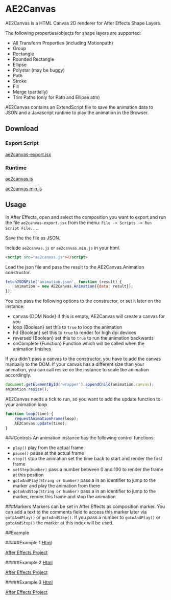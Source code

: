 AE2Canvas
=========

AE2Canvas is a HTML Canvas 2D renderer for After Effects Shape Layers.

The following properties/objects for shape layers are supported:
* All Transform Properties (including Motionpath)
* Group
* Rectangle
* Rounded Rectangle
* Ellipse
* Polystar (may be buggy)
* Path
* Stroke
* Fill
* Merge (partially)
* Trim Paths (only for Path and Ellipse atm)

AE2Canvas contains an ExtendScript file to save the animation data to JSON and a Javascript runtime to play the animation in the Browser.

## Download
### Export Script
[ae2canvas-export.jsx](https://raw.githubusercontent.com/kilokilo/ae2canvas/master/build/ae2canvas-export.jsx)
### Runtime
[ae2canvas.js](https://raw.githubusercontent.com/kilokilo/ae2canvas/master/build/ae2canvas.js)

[ae2canvas.min.js](https://raw.githubusercontent.com/kilokilo/ae2canvas/master/build/ae2canvas.min.js)
## Usage
In After Effects, open and select the composition you want to export and run the file `ae2canvas-export.jsx` from the menu: `File -> Scripts -> Run Script File...`.

Save the the file as JSON.

Include `ae2canvas.js` or `ae2canvas.min.js` in your html.
```html
<script src="ae2canvas.js"></script>
```
Load the json file and pass the result to the AE2Canvas.Animation constructor.
```javascript
fetchJSONFile('animation.json', function (result) {
    animation = new AE2Canvas.Animation({data: result});
});
```
You can pass the following options to the constructor, or set it later on the instance:
* canvas {DOM Node} if this is empty, AE2Canvas will create a canvas for you
* loop {Boolean} set this to `true` to loop the animation
* hd {Boolean} set this to `true` to render for high dpi devices
* reversed {Boolean} set this to `true` to run the animation backwards
* onComplete {Function} Function which will be called when the animation finishes

If you didn't pass a canvas to the constructor, you have to add the canvas manually to the DOM.
If your canvas has a different size than your animation, you can call resize on the instance to scale the animation accordingly.
```javascript
document.getElementById('wrapper').appendChild(animation.canvas);
animation.resize();
```
AE2Canvas needs a tick to run, so you want to add the update function to your animation loop
```javascript
function loop(time) {
    requestAnimationFrame(loop);
    AE2Canvas.update(time);
}
```

###Controls
An animation instance has the following control functions:
* `play()` play from the actual frame
* `pause()` pause at the actual frame
* `stop()` stop the animation set the time back to start and render the first frame
* `setStep(Number)` pass a number between 0 and 100 to render the frame at this position
* `gotoAndPlay(String or Number)` pass a in an identifier to jump to the marker and play the animation from there
* `gotoAndStop(String or Number)` pass a in an identifier to jump to the marker, render this frame and stop the animation

###Markers
Markers can be set in After Effects as composition marker. You can add a text to the comments field to access this marker later via `gotoAndPlay()` or `gotoAndStop()`.
If you pass a number to `gotoAndPlay()` or `gotoAndStop()` the marker at this index will be used.

##Example

#####Example 1
[Html](http://kilokilo.github.io/ae2canvas/example1.html)

[After Effects Project](https://github.com/kilokilo/ae2canvas/raw/master/examples/ae/example1.aep)

#####Example 2
[Html](http://kilokilo.github.io/ae2canvas/example2.html)

[After Effects Project](https://github.com/kilokilo/ae2canvas/raw/master/examples/ae/example2.aep)

#####Example 3
[Html](http://kilokilo.github.io/ae2canvas/example3.html)

[After Effects Project](https://github.com/kilokilo/ae2canvas/raw/master/examples/ae/example3.aep)
